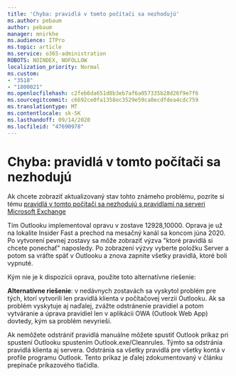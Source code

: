 ```yaml
---
title: 'Chyba: pravidlá v tomto počítači sa nezhodujú'
ms.author: pebaum
author: pebaum
manager: mnirkhe
ms.audience: ITPro
ms.topic: article
ms.service: o365-administration
ROBOTS: NOINDEX, NOFOLLOW
localization_priority: Normal
ms.custom:
- "3518"
- "1800021"
ms.openlocfilehash: c2feb6da651d8b3eb7af6a057335b28d26f9e7f6
ms.sourcegitcommit: c6692ce0fa1358ec3529e59ca0ecdfdea4cdc759
ms.translationtype: MT
ms.contentlocale: sk-SK
ms.lasthandoff: 09/14/2020
ms.locfileid: "47690978"
---
```

# <a name="error-the-rules-on-this-computer-do-not-match"></a>Chyba: pravidlá v tomto počítači sa nezhodujú

Ak chcete zobraziť aktualizovaný stav tohto známeho problému, pozrite si tému [pravidlá v tomto počítači sa nezhodujú s pravidlami na serveri Microsoft Exchange](https://support.office.com/article/d032e037-b224-429e-b325-633afde9b5f0)

Tím Outlooku implementoval opravu v zostave 12928,10000. Oprava je už na lokalite Insider Fast a prechod na mesačný kanál sa koncom júna 2020. Po vytvorení pevnej zostavy sa môže zobraziť výzva "ktoré pravidlá si chcete ponechať" naposledy. Po zobrazení výzvy vyberte položku Server a potom sa vráťte späť v Outlooku a znova zapnite všetky pravidlá, ktoré boli vypnuté.

Kým nie je k dispozícii oprava, použite toto alternatívne riešenie:

**Alternatívne riešenie**: v nedávnych zostavách sa vyskytol problém pre tých, ktorí vytvorili len pravidlá klienta v počítačovej verzii Outlooku. Ak sa problém vyskytuje aj naďalej, zvážte odstránenie pravidiel a potom vytváranie a úprava pravidiel len v aplikácii OWA (Outlook Web App) dovtedy, kým sa problém nevyrieši.

Ak nemôžete odstrániť pravidlá manuálne môžete spustiť Outlook príkaz pri spustení Outlooku spustením Outlook.exe/Cleanrules. Týmto sa odstránia pravidlá klienta aj servera. Odstránia sa všetky pravidlá pre všetky kontá v profile programu Outlook. Tento príkaz je ďalej zdokumentovaný v článku prepínače príkazového tlačidla.

